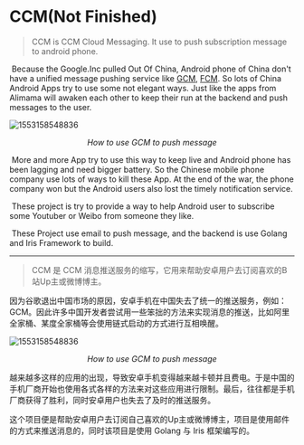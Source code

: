 # CCM(Not Finished)

> CCM is CCM Cloud Messaging. It use to push subscription message to android phone.
>

​	Because the Google.Inc pulled Out Of China, Android phone of China don't have a unified message pushing service like [GCM](https://developers.google.com/cloud-messaging/), [FCM](https://firebase.google.com/docs/cloud-messaging/). So lots of China Android Apps try to use some not elegant ways. Just like the apps from Alimama will awaken each other to keep their run at the backend and push messages to the user.

![1553158548836](C:\Users\chen\AppData\Roaming\Typora\typora-user-images\1553158548836.png)

<p style="text-align: center;font-style: italic;">How to use GCM to push message</p>

​	More and more App try to use this way to keep live and Android phone has been lagging and need bigger battery. So the Chinese mobile phone company use lots of ways to kill these App. At the end of the war, the phone company won but the Android users also lost the timely notification service.

​	These project is try to provide a way to help Android user to subscribe some Youtuber or Weibo from someone they like.

​	These Project use email to push message, and the backend is use Golang and Iris Framework to build.

------

> CCM 是 CCM 消息推送服务的缩写，它用来帮助安卓用户去订阅喜欢的B站Up主或微博博主。

​	因为谷歌退出中国市场的原因，安卓手机在中国失去了统一的推送服务，例如：GCM。因此许多中国开发者尝试用一些笨拙的方法来实现消息的推送，比如阿里全家桶、某度全家桶等会使用链式启动的方式进行互相唤醒。

![1553158548836](C:\Users\chen\AppData\Roaming\Typora\typora-user-images\1553158548836.png)

<p style="text-align: center;font-style: italic;">How to use GCM to push message</p>

​	越来越多这样的应用的出现，导致安卓手机变得越来越卡顿并且费电。于是中国的手机厂商开始也使用各式各样的方法来对这些应用进行限制。最后，往往都是手机厂商获得了胜利，同时安卓用户也失去了及时的推送服务。

​	这个项目便是帮助安卓用户去订阅自己喜欢的Up主或微博博主，项目是使用邮件的方式来推送消息的，同时该项目是使用 Golang 与 Iris 框架编写的。